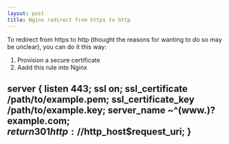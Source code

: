 ```yaml
---
layout: post
title: Nginx redirect from https to http
---
```

To redirect from https to http (thought the reasons for wanting to do so may be unclear), you can do it this way:
 1. Provision a secure certificate
 2. Aadd this rule into Nginx

  server {
    listen 443;
    ssl on;
    ssl_certificate /path/to/example.pem;
    ssl_certificate_key /path/to/example.key;
    server_name ~^(www\.)?example\.com$;
    return 301 http://$http_host$request_uri;
  }
-----

